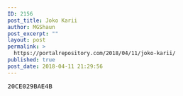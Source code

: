 ```yaml
---
ID: 2156
post_title: Joko Karii
author: MGShaun
post_excerpt: ""
layout: post
permalink: >
  https://portalrepository.com/2018/04/11/joko-karii/
published: true
post_date: 2018-04-11 21:29:56
---
```

<pre>20CE029BAE4B</pre>